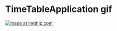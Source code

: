 # TimeTableApplication gif


<a href="https://imgflip.com/gif/365g5j"><img src="https://i.imgflip.com/365g5j.gif" title="made at imgflip.com"/></a>
